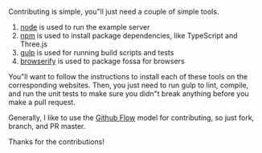 Contributing is simple, you&quot;ll just need a couple of simple tools.

1. [node](http://nodejs.org/) is used to run the example server
2. [npm](https://www.npmjs.org/) is used to install package dependencies, like TypeScript and Three.js
3. [gulp](http://gulpjs.com/) is used for running build scripts and tests
4. [browserify](http://browserify.org/) is used to package fossa for browsers

You&quot;ll want to follow the instructions to install each of these tools on the corresponding websites. Then, you just need to run gulp to lint, compile, and run the unit tests to make sure you didn&quot;t break anything before you make a pull request.

Generally, I like to use the [Github Flow](https://guides.github.com/introduction/flow/index.html) model for contributing, so just fork, branch, and PR master.

Thanks for the contributions!

